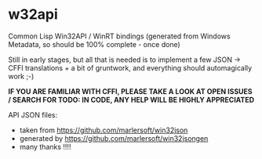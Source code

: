 # w32api
Common Lisp Win32API / WinRT bindings (generated from Windows Metadata, so should be 100% complete - once done)

Still in early stages, but all that is needed is to implement a few JSON -> CFFI translations + a bit of gruntwork, and everything should automagically work ;-)

**IF YOU ARE FAMILIAR WITH CFFI, PLEASE TAKE A LOOK AT OPEN ISSUES / SEARCH FOR TODO: IN CODE, ANY HELP WILL BE HIGHLY APPRECIATED**

API JSON files:
 - taken from https://github.com/marlersoft/win32json
 - generated by https://github.com/marlersoft/win32jsongen
 - many thanks !!!!
